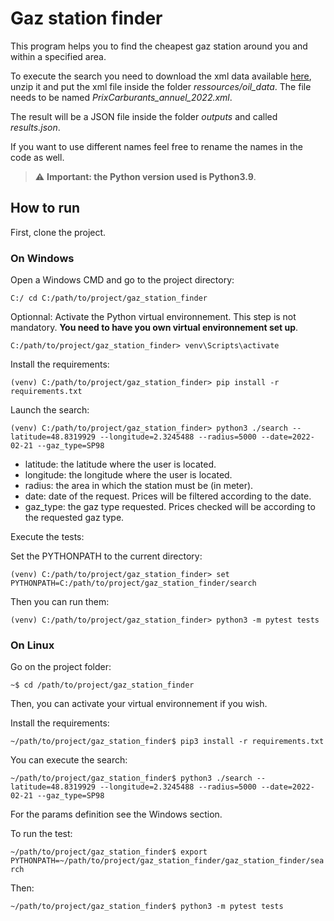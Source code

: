 # Gaz station finder

This program helps you to find the cheapest gaz station around you and within a specified area.

To execute the search you need to download the xml data available [here](https://donnees.roulez-eco.fr/opendata/annee/2022), unzip it and put the xml file inside the folder *ressources/oil_data*. The file needs to be named *PrixCarburants_annuel_2022.xml*.

The result will be a JSON file inside the folder *outputs* and called *results.json*.

If you want to use different names feel free to rename the names in the code as well.

> :warning: **Important: the Python version used is Python3.9**.

## How to run

First, clone the project.

### On Windows

Open a Windows CMD and go to the project directory:

```C:/ cd C:/path/to/project/gaz_station_finder```

Optionnal: Activate the Python virtual environnement. This step is not mandatory. **You need to have you own virtual environnement set up**.

```C:/path/to/project/gaz_station_finder> venv\Scripts\activate```

Install the requirements:

```(venv) C:/path/to/project/gaz_station_finder> pip install -r requirements.txt```

Launch the search:

 ```(venv) C:/path/to/project/gaz_station_finder> python3 ./search --latitude=48.8319929 --longitude=2.3245488 --radius=5000 --date=2022-02-21 --gaz_type=SP98```

 - latitude: the latitude where the user is located.
 - longitude: the longitude where the user is located.
 - radius: the area in which the station must be (in meter).
 - date: date of the request. Prices will be filtered according to the date.
 - gaz_type: the gaz type requested. Prices checked will be according to the requested gaz type.

 Execute the tests:

 Set the PYTHONPATH to the current directory:

 ```(venv) C:/path/to/project/gaz_station_finder> set PYTHONPATH=C:/path/to/project/gaz_station_finder/search```

 Then you can run them:

 ```(venv) C:/path/to/project/gaz_station_finder> python3 -m pytest tests```

### On Linux

Go on the project folder:

```~$ cd /path/to/project/gaz_station_finder```

Then, you can activate your virtual environnement if you wish.

Install the requirements:

```~/path/to/project/gaz_station_finder$ pip3 install -r requirements.txt```

You can execute the search:

```~/path/to/project/gaz_station_finder$ python3 ./search --latitude=48.8319929 --longitude=2.3245488 --radius=5000 --date=2022-02-21 --gaz_type=SP98```

For the params definition see the Windows section.

To run the test:

 ```~/path/to/project/gaz_station_finder$ export PYTHONPATH=~/path/to/project/gaz_station_finder/gaz_station_finder/search```

 Then:

  ```~/path/to/project/gaz_station_finder$ python3 -m pytest tests```
